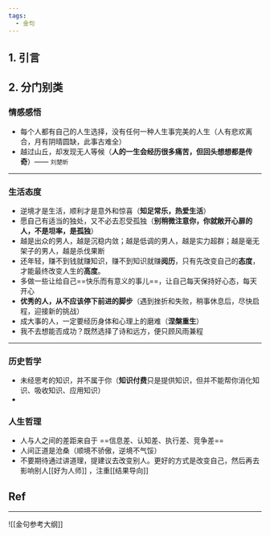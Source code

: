 ```yaml
---
tags:
  - 金句
---
```

## 1. 引言 

## 2. 分门别类 
### 情感感悟 
- 每个人都有自己的人生选择，没有任何一种人生事完美的人生（人有悲欢离合，月有阴晴圆缺，此事古难全）
- 越过山丘，却发现无人等候（**人的一生会经历很多痛苦，但回头想想都是传奇**）—— `刘楚昕`

---
### 生活态度 
- 逆境才是生活，顺利才是意外和惊喜（**知足常乐，热爱生活**）
- 愿自己有适当的独处，又不必去忍受孤独（**别稍微注意你，你就敞开心扉的人，不是坦率，是孤独**）
- 越是出众的男人，越是沉稳内敛；越是低调的男人，越是实力超群；越是毫无架子的男人，越是杀伐果断
- 还年轻，赚不到钱就赚知识，赚不到知识就赚**阅历**，只有先改变自己的**态度**，才能最终改变人生的**高度**。
- 多做一些让给自己==快乐而有意义的事儿==，让自己每天保持好心态，每天开心
- **优秀的人，从不应该停下前进的脚步**（遇到挫折和失败，稍事休息后，尽快启程，迎接新的挑战）
- 成大事的人，一定要经历身体和心理上的磨难（**涅槃重生**）
- 我不去想能否成功？既然选择了诗和远方，便只顾风雨兼程

----
### 历史哲学
- 未经思考的知识，并不属于你（**知识付费**只是提供知识，但并不能帮你消化知识、吸收知识、应用知识）
- 
### 人生哲理 
- 人与人之间的差距来自于 ==信息差、认知差、执行差、竞争差==
- 人间正道是沧桑（顺境不骄傲，逆境不气馁）
- 不要期待通过讲道理，提建议去改变别人。更好的方式是改变自己，然后再去影响别人[[好为人师]] ，注重[[结果导向]]

## Ref 

---
![[金句参考大纲]]

